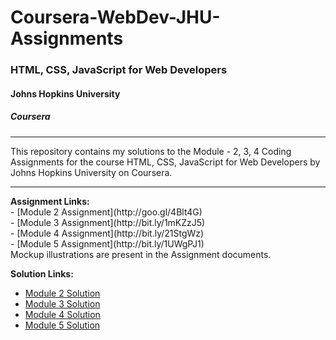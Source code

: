 # Coursera-WebDev-JHU-Assignments

### HTML, CSS, JavaScript for Web Developers
#### Johns Hopkins University
##### Coursera
<hr>
This repository contains my solutions to the Module - 2, 3, 4 Coding Assignments for the course HTML, CSS, JavaScript for Web Developers by Johns Hopkins University on Coursera. <br>

<hr>
<b>Assignment Links:</b> <br>
- [Module 2 Assignment](http://goo.gl/4Blt4G) <br>
- [Module 3 Assignment](http://bit.ly/1mKZzJ5) <br>
- [Module 4 Assignment](http://bit.ly/21StgWz) <br>
- [Module 5 Assignment](http://bit.ly/1UWgPJ1) <br>
Mockup illustrations are present in the Assignment documents.
<br>

<b>Solution Links:</b> <br>
- [Module 2 Solution](http://faheemzunjani.github.io/Coursera-WebDev-JHU-Assignments/module-2-solution/index.html) <br>
- [Module 3 Solution](http://faheemzunjani.github.io/Coursera-WebDev-JHU-Assignments/module-3-solution/index.html) <br>
- [Module 4 Solution](http://faheemzunjani.github.io/Coursera-WebDev-JHU-Assignments/module-4-solution/index.html) <br>
- [Module 5 Solution](http://faheemzunjani.github.io/Coursera-WebDev-JHU-Assignments/module-5-solution/index.html) <br>
